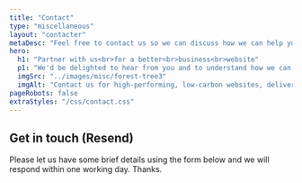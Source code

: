 ```yaml
---
title: "Contact"
type: "miscellaneous"
layout: "contacter"
metaDesc: "Feel free to contact us so we can discuss how we can help your business make better use of the internet to grow your business."
hero:
  h1: "Partner with us<br>for a better<br>business<br>website"
  p1: "We'd be delighted to hear from you and to understand how we can help you to grow your business through your website. There's no obligation, of course, and we're always happy to have a conversation to see what we can offer and if we are a good fit for you."
  imgSrc: "../images/misc/forest-tree3"
  imgAlt: "Contact us for high-performing, low-carbon websites, delivering value to your business. (Photo by Елена Рудакова from Pexels: https://www.pexels.com/photo/sunbeams-over-green-tree-18320024/)"
pageRobots: false
extraStyles: "/css/contact.css"
---
```


## Get in touch (Resend)

Please let us have some brief details using the form below and we will respond within one working day. Thanks.
